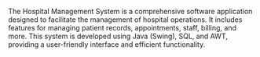 
The Hospital Management System is a comprehensive software application designed to facilitate the management of hospital operations. It includes features for managing patient records, appointments, staff, billing, and more. This system is developed using Java (Swing), SQL, and AWT, providing a user-friendly interface and efficient functionality.

